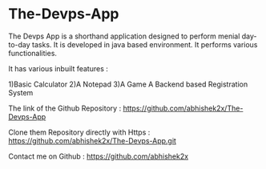 # The-Devps-App
The Devps App is a shorthand application designed to perform menial day-to-day tasks. It is developed in java based environment. It performs various functionalities. 

It has various inbuilt features :  

1)Basic Calculator 
2)A Notepad 
3)A Game A Backend based Registration System  

The link of the Github Repository :  https://github.com/abhishek2x/The-Devps-App  

Clone them Repository directly with Https : https://github.com/abhishek2x/The-Devps-App.git  

Contact me on Github :  https://github.com/abhishek2x
